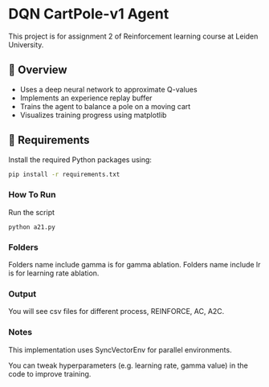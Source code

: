 # DQN CartPole-v1 Agent

This project is for assignment 2 of Reinforcement learning course at Leiden University.

## 📌 Overview

- Uses a deep neural network to approximate Q-values
- Implements an experience replay buffer
- Trains the agent to balance a pole on a moving cart
- Visualizes training progress using matplotlib

## 🚀 Requirements

Install the required Python packages using:

```bash
pip install -r requirements.txt
```


### How To Run

Run the script 


```base
python a21.py
```

### Folders

Folders name include gamma is for gamma ablation.
Folders name include lr is for learning rate ablation.


### Output

You will see csv files for different process, REINFORCE, AC, A2C.

### Notes

This implementation uses SyncVectorEnv for parallel environments.

You can tweak hyperparameters (e.g. learning rate, gamma value) in the code to improve training.